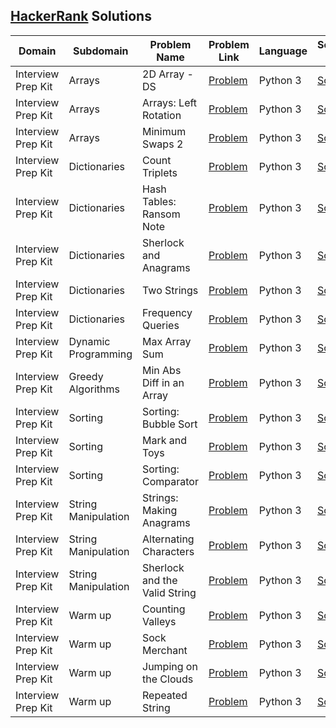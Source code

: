 ## [HackerRank](https://www.hackerrank.com/) Solutions

|Domain|Subdomain|Problem Name|Problem Link|Language|Solution Link|
---|---|---|---|---|---
|Interview Prep Kit|Arrays|2D Array - DS|[Problem](https://www.hackerrank.com/challenges/2d-array/problem)|Python 3|[Solution](Interview-Preparation-Kit/Arrays/hour_glass_sum.py)|
|Interview Prep Kit|Arrays|Arrays: Left Rotation|[Problem](https://www.hackerrank.com/challenges/ctci-array-left-rotation/problem)|Python 3|[Solution](Interview-Preparation-Kit/Arrays/rot_left.py)|
|Interview Prep Kit|Arrays|Minimum Swaps 2|[Problem](https://www.hackerrank.com/challenges/minimum-swaps-2/problem)|Python 3|[Solution](Interview-Preparation-Kit/Arrays/minimum_swaps.py)|
|Interview Prep Kit|Dictionaries|Count Triplets|[Problem](https://www.hackerrank.com/challenges/count-triplets-1/problem)|Python 3|[Solution](Interview-Preparation-Kit/dictionaries/count_triplets.py)|
|Interview Prep Kit|Dictionaries|Hash Tables: Ransom Note|[Problem](https://www.hackerrank.com/challenges/ctci-ransom-note/problem)|Python 3|[Solution](Interview-Preparation-Kit/dictionaries/ransom_note.py)|
|Interview Prep Kit|Dictionaries|Sherlock and Anagrams|[Problem](https://www.hackerrank.com/challenges/sherlock-and-anagrams/problem)|Python 3|[Solution](Interview-Preparation-Kit/dictionaries/sherlock_anagrams.py)|
|Interview Prep Kit|Dictionaries|Two Strings|[Problem](https://www.hackerrank.com/challenges/two-strings/problem)|Python 3|[Solution](Interview-Preparation-Kit/dictionaries/two_strings.py)|
|Interview Prep Kit|Dictionaries|Frequency Queries|[Problem](https://www.hackerrank.com/challenges/frequency-queries/problem)|Python 3|[Solution](Interview-Preparation-Kit/dictionaries/freq_query.py)|
|Interview Prep Kit|Dynamic Programming|Max Array Sum|[Problem](https://www.hackerrank.com/challenges/max-array-sum/problem)|Python 3|[Solution](Interview-Preparation-Kit/Dynamic-Programming/max_array_sum.py)|
|Interview Prep Kit|Greedy Algorithms|Min Abs Diff in an Array|[Problem](https://www.hackerrank.com/challenges/minimum-absolute-difference-in-an-array/problem)|Python 3|[Solution](Interview-Preparation-Kit/Greedy-Algorithms/minimum_absolute_difference.py)|
|Interview Prep Kit|Sorting|Sorting: Bubble Sort|[Problem](https://www.hackerrank.com/challenges/ctci-bubble-sort/problem)|Python 3|[Solution](Interview-Preparation-Kit/Sorting/bubble_sort.py)|
|Interview Prep Kit|Sorting|Mark and Toys|[Problem](https://www.hackerrank.com/challenges/mark-and-toys/problem)|Python 3|[Solution](Interview-Preparation-Kit/Sorting/maximum_toys.py)|
|Interview Prep Kit|Sorting|Sorting: Comparator|[Problem](https://www.hackerrank.com/challenges/ctci-comparator-sorting/problem)|Python 3|[Solution](Interview-Preparation-Kit/Sorting/comparator.py)|
|Interview Prep Kit|String Manipulation|Strings: Making Anagrams|[Problem](https://www.hackerrank.com/challenges/ctci-making-anagrams/problem)|Python 3|[Solution](Interview-Preparation-Kit/String-Manipulation/make_anagram.py)|
|Interview Prep Kit|String Manipulation|Alternating Characters|[Problem](https://www.hackerrank.com/challenges/alternating-characters/problem)|Python 3|[Solution](Interview-Preparation-Kit/String-Manipulation/alternating-characters.py)|
|Interview Prep Kit|String Manipulation|Sherlock and the Valid String|[Problem](https://www.hackerrank.com/challenges/sherlock-and-valid-string/problem)|Python 3|[Solution](Interview-Preparation-Kit/String-Manipulation/is_valid.py)|
|Interview Prep Kit|Warm up|Counting Valleys|[Problem](https://www.hackerrank.com/challenges/counting-valleys/problem)|Python 3|[Solution](Interview-Preparation-Kit/Warm-up-Challenges/counting_valleys.py)|
|Interview Prep Kit|Warm up|Sock Merchant|[Problem](https://www.hackerrank.com/challenges/sock-merchant/problem)|Python 3|[Solution](Interview-Preparation-Kit/Warm-up-Challenges/sock_merchant.py)|
|Interview Prep Kit|Warm up|Jumping on the Clouds|[Problem](https://www.hackerrank.com/challenges/jumping-on-the-clouds/problem)|Python 3|[Solution](Interview-Preparation-Kit/Warm-up-Challenges/jumping_on_clouds.py)|
|Interview Prep Kit|Warm up|Repeated String|[Problem](https://www.hackerrank.com/challenges/repeated-string/problem)|Python 3|[Solution](Interview-Preparation-Kit/Warm-up-Challenges/repeated_string.py)|
